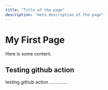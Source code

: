```yaml
---
title: "Title of the page"
description: "meta description of the page"
---
```


# My First Page

Here is some content.

## Testing github action

testing github action ..............
